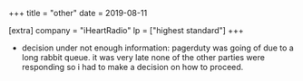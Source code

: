 +++
title = "other"
date = 2019-08-11

[extra]
company = "iHeartRadio"
lp = ["highest standard"]
+++

- decision under not enough information: pagerduty was going of due to a long rabbit queue. it was very late none of the other parties were responding
  so i had to make a decision on how to proceed.
